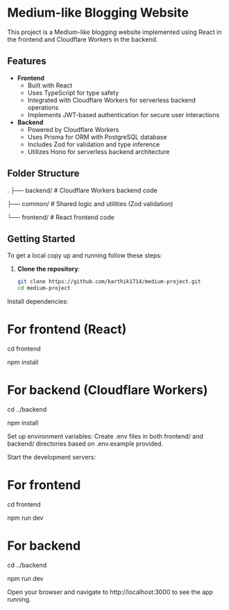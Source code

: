 # Medium-like Blogging Website


This project is a Medium-like blogging website implemented using React in the frontend and Cloudflare Workers in the backend.

## Features

- **Frontend**
  - Built with React
  - Uses TypeScript for type safety
  - Integrated with Cloudflare Workers for serverless backend operations
  - Implements JWT-based authentication for secure user interactions
- **Backend**
  - Powered by Cloudflare Workers
  - Uses Prisma for ORM with PostgreSQL database
  - Includes Zod for validation and type inference
  - Utilizes Hono for serverless backend architecture
  
## Folder Structure

.
├── backend/ # Cloudflare Workers backend code

├── common/ # Shared logic and utilities (Zod validation)

└── frontend/ # React frontend code


## Getting Started

To get a local copy up and running follow these steps:

1. **Clone the repository**:
   ```bash
   git clone https://github.com/karthik1714/medium-project.git
   cd medium-project
   
Install dependencies:

# For frontend (React)

  cd frontend
  
  npm install

# For backend (Cloudflare Workers)

   cd ../backend
   
   npm install

Set up environment variables:
Create .env files in both frontend/ and backend/ directories based on .env.example provided.

Start the development servers:

# For frontend 
 
cd frontend

npm run dev

# For backend 

cd ../backend

npm run dev

Open your browser and navigate to http://localhost:3000 to see the app running.

